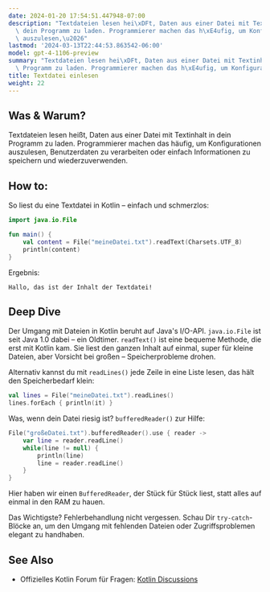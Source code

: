 ```yaml
---
date: 2024-01-20 17:54:51.447948-07:00
description: "Textdateien lesen hei\xDFt, Daten aus einer Datei mit Textinhalt in\
  \ dein Programm zu laden. Programmierer machen das h\xE4ufig, um Konfigurationen\
  \ auszulesen,\u2026"
lastmod: '2024-03-13T22:44:53.863542-06:00'
model: gpt-4-1106-preview
summary: "Textdateien lesen hei\xDFt, Daten aus einer Datei mit Textinhalt in dein\
  \ Programm zu laden. Programmierer machen das h\xE4ufig, um Konfigurationen auszulesen,\u2026"
title: Textdatei einlesen
weight: 22
---
```


## Was & Warum?
Textdateien lesen heißt, Daten aus einer Datei mit Textinhalt in dein Programm zu laden. Programmierer machen das häufig, um Konfigurationen auszulesen, Benutzerdaten zu verarbeiten oder einfach Informationen zu speichern und wiederzuverwenden.

## How to:
So liest du eine Textdatei in Kotlin – einfach und schmerzlos:

```Kotlin
import java.io.File

fun main() {
    val content = File("meineDatei.txt").readText(Charsets.UTF_8)
    println(content)
}

```
Ergebnis:
```
Hallo, das ist der Inhalt der Textdatei!
```

## Deep Dive
Der Umgang mit Dateien in Kotlin beruht auf Java's I/O-API. `java.io.File` ist seit Java 1.0 dabei – ein Oldtimer. `readText()` ist eine bequeme Methode, die erst mit Kotlin kam. Sie liest den ganzen Inhalt auf einmal, super für kleine Dateien, aber Vorsicht bei großen – Speicherprobleme drohen.

Alternativ kannst du mit `readLines()` jede Zeile in eine Liste lesen, das hält den Speicherbedarf klein:

```Kotlin
val lines = File("meineDatei.txt").readLines()
lines.forEach { println(it) }
```

Was, wenn dein Datei riesig ist? `bufferedReader()` zur Hilfe:

```Kotlin
File("großeDatei.txt").bufferedReader().use { reader ->
    var line = reader.readLine()
    while(line != null) {
        println(line)
        line = reader.readLine()
    }
}
```
Hier haben wir einen `BufferedReader`, der Stück für Stück liest, statt alles auf einmal in den RAM zu hauen.

Das Wichtigste? Fehlerbehandlung nicht vergessen. Schau Dir `try-catch`-Blöcke an, um den Umgang mit fehlenden Dateien oder Zugriffsproblemen elegant zu handhaben.

## See Also
- Offizielles Kotlin Forum für Fragen: [Kotlin Discussions](https://discuss.kotlinlang.org/)
